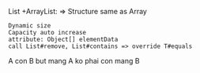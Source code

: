 List<T>
    +ArrayList<T>:
    => Structure same as Array
    
    Dynamic size
    Capacity auto increase
    attribute: Object[] elementData
    call List#remove, List#contains => override T#equals 
    
A con B but mang A ko phai con mang B